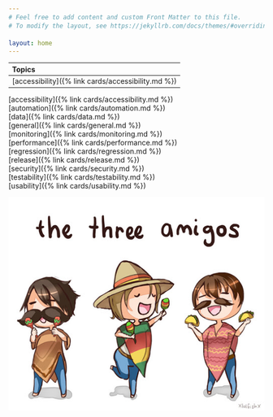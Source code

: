 ```yaml
---
# Feel free to add content and custom Front Matter to this file.
# To modify the layout, see https://jekyllrb.com/docs/themes/#overriding-theme-defaults

layout: home
---
```


| Topics       |
|:-------------|
| [accessibility]({% link cards/accessibility.md %})  |

[accessibility]({% link cards/accessibility.md %}) <br />
[automation]({% link cards/automation.md %}) <br />
[data]({% link cards/data.md %}) <br />
[general]({% link cards/general.md %}) <br />
[monitoring]({% link cards/monitoring.md %}) <br />
[performance]({% link cards/performance.md %}) <br />
[regression]({% link cards/regression.md %}) <br />
[release]({% link cards/release.md %}) <br />
[security]({% link cards/security.md %}) <br />
[testability]({% link cards/testability.md %}) <br />
[usability]({% link cards/usability.md %})

![Alt text](/assets/images/the-three-amigos.jpg)
